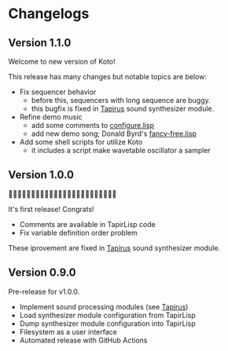 # Changelogs

## Version 1.1.0

Welcome to new version of Koto!

This release has many changes but notable topics are below:

- Fix sequencer behavior
    - before this, sequencers with long sequence are buggy.
    - this bugfix is fixed in [Tapirus](https://github.com/t-sin/tapirus) sound synthesizer module.
- Refine demo music
    - add some comments to [configure.lisp](configure.lisp)
    - add new demo song; Donald Byrd's [fancy-free.lisp](fancy-free.lisp)
- Add some shell scripts for utilize Koto
    - it includes a script make wavetable oscillator a sampler

## Version 1.0.0

🎉🎊🎉🎊🎉🎊🎉🎊🎉🎊🎉🎊🎉🎊🎉🎊🎉🎊🎉🎊🎉🎊🎉🎊

It's first release! Congrats!

- Comments are available in TapirLisp code
- Fix variable definition order problem

These iprovement are fixed in [Tapirus](https://github.com/t-sin/tapirus) sound synthesizer module.

## Version 0.9.0

Pre-release for v1.0.0.

- Implement sound processing modules (see [Tapirus](https://github.com/t-sin/tapirus))
- Load synthesizer module configuration from TapirLisp
- Dump synthesizer module configuration into TapirLisp
- Filesystem as a user interface
- Automated release with GitHub Actions
